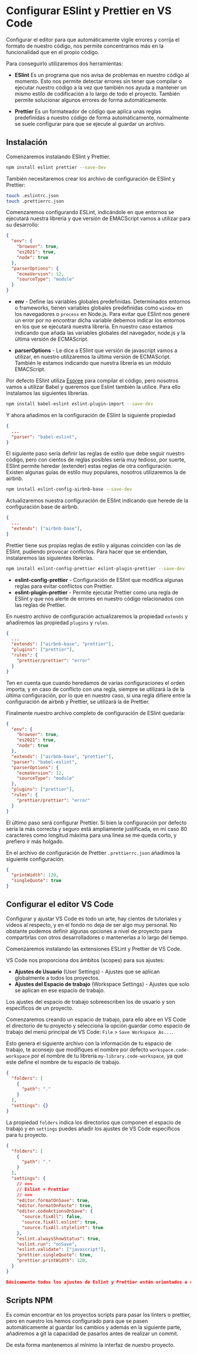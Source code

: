 # Configurar ESlint y Prettier en VS Code

Configurar el editor para que automáticamente vigile errores y corrija el formato de nuestro código, nos permite concentrarnos más en la funcionalidad que en el propio código.

Para conseguirlo utilizaremos dos herramientas:

- **ESlint** Es un programa que nos avisa de problemas en nuestro código al momento. Esto nos permite detectar errores sin tener que compilar o ejecutar nuestro código a la vez que también nos ayuda a mantener un mismo estilo de codificación a lo largo de todo el proyecto. También permite solucionar algunos errores de forma automáticamente.

- **Prettier** Es un formateador de código que aplica unas reglas predefinidas a nuestro código de forma automáticamente, normalmente se suele configurar para que se ejecute al guardar un archivo.

## Instalación

Comenzaremos instalando ESlint y Prettier.

```sh
npm install eslint prettier --save-dev
```

También necesitaremos crear los archivo de configuración de ESlint y Prettier:

```sh
touch .eslintrc.json
touch .prettierrc.json
```

Comenzaremos configurando ESLint, indicándole en que entornos se ejecutará nuestra librería y que versión de EMACScript vamos a utilizar para su desarrollo:

```json
{
  "env": {
    "browser": true,
    "es2021": true,
    "node": true
  },
  "parserOptions": {
    "ecmaVersion": 12,
    "sourceType": "module"
  }
}
```

- **env** - Define las variables globales predefinidas. Determinados entornos o frameworks, tienen variables globales predefinidas como `window` en los navegadores o `process` en Node.js. Para evitar que ESlint nos generé un error por no encontrar dicha variable debemos indicar los entornos en los que se ejecutará nuestra librería.
  En nuestro caso estamos indicando que añada las variables globales del navegador, node.js y la última versión de ECMAScript.

- **parserOptions** - Le dice a ESlint que versión de javascript vamos a utilizar, en nuestro utilizaremos la última versión de ECMAScript. También le estamos indicando que nuestra librería es un módulo EMACScript.

Por defecto ESlint utiliza [Espree](https://github.com/eslint/espree) para compilar el código, pero nosotros vamos a utilizar Babel y queremos que Eslint también la utilice. Para ello instalamos las siguientes librerías.

```sh
npm install babel-eslint eslint-plugin-import --save-dev
```

Y ahora añadimos en la configuración de ESlint la siguiente propiedad

```json
{
  ...
  "parser": "babel-eslint",
}
```

El siguiente paso sería definir las reglas de estilo que debe seguir nuestro código, pero con cientos de reglas posibles sería muy tedioso, por suerte, ESlint permite heredar (extender) estas reglas de otra configuración. Existen algunas guías de estilo muy populares, nosotros utilizaremos la de airbnb.

```sh
npm install eslint-config-airbnb-base --save-dev
```

Actualizaremos nuestra configuración de ESlint indicando que herede de la configuración base de airbnb.

```json
{
  ...
  "extends": ["airbnb-base"],
}
```

Prettier tiene sus propias reglas de estilo y algunas coinciden con las de ESlint, pudiendo provocar conflictos. Para hacer que se entiendan, instalaremos las siguientes librerías.

```sh
npm install eslint-config-prettier eslint-plugin-prettier --save-dev
```

- **eslint-config-prettier** - Configuración de ESlint que modifica algunas reglas para evitar conflictos con Prettier.
- **eslint-plugin-prettier** - Permite ejecutar Prettier como una regla de ESlint y que nos alerte de errores en nuestro código relacionados con las reglas de Prettier.

En nuestro archivo de configuración actualizaremos la propiedad `extends` y añadiremos las propiedad `plugins` y `rules`.

```json
{
  ...
  "extends": ["airbnb-base", "prettier"],
  "plugins": ["prettier"],
  "rules": {
    "prettier/prettier": "error"
  }
}
```

Ten en cuenta que cuando heredamos de varias configuraciones el orden importa, y en caso de conflicto con una regla, siempre se utilizará la de la última configuración, por lo que en nuestro caso, si una regla difiere entre la configuración de airbnb y Prettier, se utilizará la de Prettier.

Finalmente nuestro archivo completo de configuración de ESlint quedaría:

```json
{
  "env": {
    "browser": true,
    "es2021": true,
    "node": true
  },
  "extends": ["airbnb-base", "prettier"],
  "parser": "babel-eslint",
  "parserOptions": {
    "ecmaVersion": 12,
    "sourceType": "module"
  },
  "plugins": ["prettier"],
  "rules": {
    "prettier/prettier": "error"
  }
}
```

El último paso será configurar Prettier. Si bien la configuración por defecto sería la más correcta y seguro está ampliamente justificada, en mi caso 80 caracteres como longitud máxima para una linea se me queda corto, y prefiero ir más holgado.

En el archivo de configuración de Prettier `.prettierrc.json` añadimos la siguiente configuración.

```json
{
  "printWidth": 120,
  "singleQuote": true
}
```

## Configurar el editor VS Code

Configurar y ajustar VS Code es todo un arte, hay cientos de tutoriales y videos al respecto, y en el fondo no deja de ser algo muy personal. No obstante podemos definir algunas opciones a nivel de proyecto para compartirlas con otros desarrolladores o mantenerlas a lo largo del tiempo.

Comenzaremos instalando las extensiones ESLint y Prettier de VS Code.

VS Code nos proporciona dos ámbitos (scopes) para sus ajustes:

- **Ajustes de Usuario** (User Settings) - Ajustes que se aplican globalmente a todos los proyectos.
- **Ajustes del Espacio de trabajo** (Workspace Settings) - Ajustes que solo se aplican en ese espacio de trabajo.

Los ajustes del espacio de trabajo sobreescriben los de usuario y son específicos de un proyecto.

Comenzaremos creando un espacio de trabajo, para ello abre en VS Code el directorio de tu proyecto y selecciona la opción guardar como espacio de trabajo del menú principal de VS Code: `File` > `Save Workspace As...`.

Esto genera el siguiente archivo con la información de tu espacio de trabajo, te aconsejo que modifiques el nombre por defecto `workspace.code-workspace` por el nombre de tu librería `my-library.code-workspace`, ya que este define el nombre de tu espacio de trabajo.

```json
{
  "folders": [
    {
      "path": "."
    }
  ],
  "settings": {}
}
```

La propiedad `folders` indica los directorios que componen el espacio de trabajo y en `settings` puedes añadir los ajustes de VS Code específicos para tu proyecto.

```json
{
  "folders": [
    {
      "path": "."
    }
  ],
  "settings": {
    // ===
    // Eslint + Prettier
    // ===
    "editor.formatOnSave": true,
    "editor.formatOnPaste": true,
    "editor.codeActionsOnSave": {
      "source.fixAll": false,
      "source.fixAll.eslint": true,
      "source.fixAll.stylelint": true
    },
    "eslint.alwaysShowStatus": true,
    "eslint.run": "onSave",
    "eslint.validate": ["javascript"],
    "prettier.singleQuote": true,
    "prettier.printWidth": 120,
  }
}

Básicamente todos los ajustes de Eslint y Prettier están orientados a corregir los posibles errores en el momento de guardar un archivo.
```

## Scripts NPM

Es común encontrar en los proyectos scripts para pasar los linters o prettier, pero en nuestro los hemos configurado para que se pasen automáticamente al guardar los cambios y además en la siguiente parte, añadiremos a git la capacidad de pasarlos antes de realizar un commit.

De esta forma mantenemos al mínimo la interfaz de nuestro proyecto.
